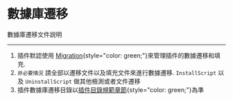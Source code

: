 # 數據庫遷移

數據庫遷移文件説明

---

1. 插件默認使用 [Migration](https://hyperf.wiki/3.1/#/zh-cn/db/migration){style="color: green;"}來管理插件的數據遷移和填充.
2. `非必要情況` 請全部以遷移文件以及填充文件來進行數據遷移. `InstallScript` 以及 `UninstallScript` 做其他檢測或者文件遷移
3. 插件數據庫遷移目錄以[插件目錄規範章節](../structure.md){style="color: green;"}為準



